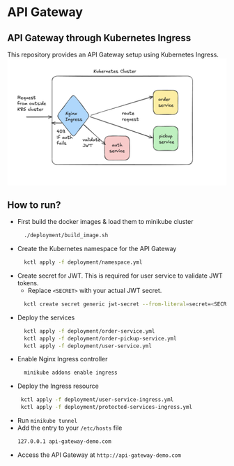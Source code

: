 # API Gateway

## API Gateway through Kubernetes Ingress
This repository provides an API Gateway setup using Kubernetes Ingress. 
![Kubernetes Ingress API Gateway](media/kubernetes-ingress.png)

## How to run?
 - First build the docker images & load them to minikube cluster
    ```bash
      ./deployment/build_image.sh  
    ```
 - Create the Kubernetes namespace for the API Gateway
    ```bash
      kctl apply -f deployment/namespace.yml
    ```
 - Create secret for JWT. This is required for user service to validate JWT tokens.
   - Replace `<SECRET>` with your actual JWT secret.
    ```bash
      kctl create secret generic jwt-secret --from-literal=secret=<SECRET> -n api-gateway
    ```
 - Deploy the services
    ```bash
      kctl apply -f deployment/order-service.yml
      kctl apply -f deployment/order-pickup-service.yml
      kctl apply -f deployment/user-service.yml
    ```
 - Enable Nginx Ingress controller
    ```bash
      minikube addons enable ingress
    ```
 - Deploy the Ingress resource
     ```bash
      kctl apply -f deployment/user-service-ingress.yml
      kctl apply -f deployment/protected-services-ingress.yml
     ```
 - Run `minikube tunnel`
 - Add the entry to your `/etc/hosts` file
    ```bash
    127.0.0.1 api-gateway-demo.com
   ```
 - Access the API Gateway at `http://api-gateway-demo.com`